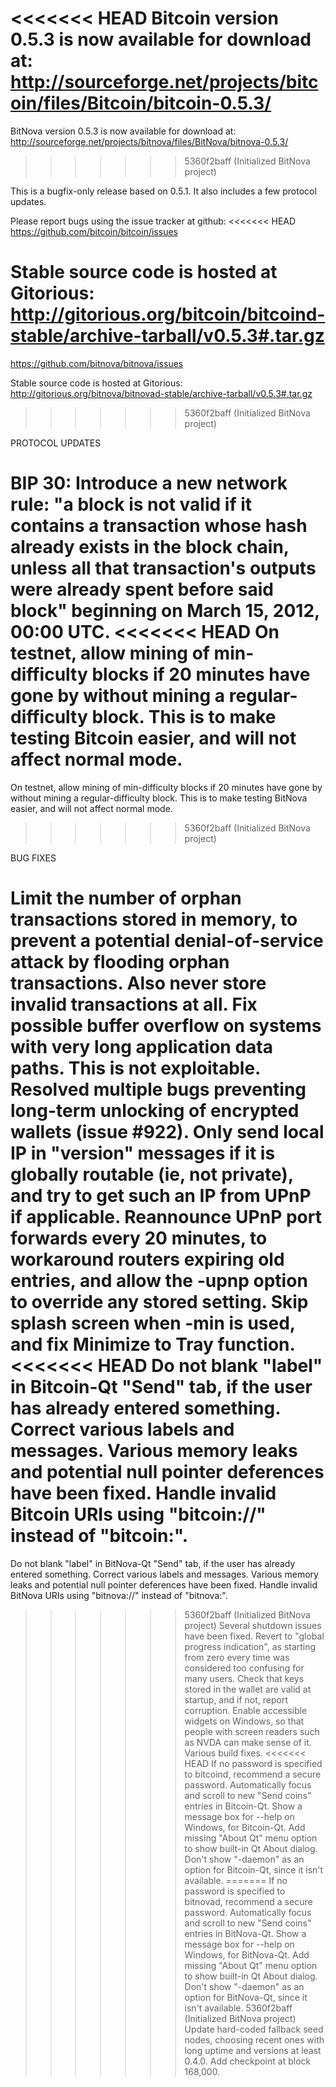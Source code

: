 <<<<<<< HEAD
Bitcoin version 0.5.3 is now available for download at:
http://sourceforge.net/projects/bitcoin/files/Bitcoin/bitcoin-0.5.3/
=======
BitNova version 0.5.3 is now available for download at:
http://sourceforge.net/projects/bitnova/files/BitNova/bitnova-0.5.3/
>>>>>>> 5360f2baff (Initialized BitNova project)

This is a bugfix-only release based on 0.5.1.
It also includes a few protocol updates.

Please report bugs using the issue tracker at github:
<<<<<<< HEAD
https://github.com/bitcoin/bitcoin/issues

Stable source code is hosted at Gitorious:
http://gitorious.org/bitcoin/bitcoind-stable/archive-tarball/v0.5.3#.tar.gz
=======
https://github.com/bitnova/bitnova/issues

Stable source code is hosted at Gitorious:
http://gitorious.org/bitnova/bitnovad-stable/archive-tarball/v0.5.3#.tar.gz
>>>>>>> 5360f2baff (Initialized BitNova project)

PROTOCOL UPDATES

BIP 30: Introduce a new network rule: "a block is not valid if it contains a transaction whose hash already exists in the block chain, unless all that transaction's outputs were already spent before said block" beginning on March 15, 2012, 00:00 UTC.
<<<<<<< HEAD
On testnet, allow mining of min-difficulty blocks if 20 minutes have gone by without mining a regular-difficulty block. This is to make testing Bitcoin easier, and will not affect normal mode.
=======
On testnet, allow mining of min-difficulty blocks if 20 minutes have gone by without mining a regular-difficulty block. This is to make testing BitNova easier, and will not affect normal mode.
>>>>>>> 5360f2baff (Initialized BitNova project)

BUG FIXES

Limit the number of orphan transactions stored in memory, to prevent a potential denial-of-service attack by flooding orphan transactions. Also never store invalid transactions at all.
Fix possible buffer overflow on systems with very long application data paths. This is not exploitable.
Resolved multiple bugs preventing long-term unlocking of encrypted wallets
(issue #922).
Only send local IP in "version" messages if it is globally routable (ie, not private), and try to get such an IP from UPnP if applicable.
Reannounce UPnP port forwards every 20 minutes, to workaround routers expiring old entries, and allow the -upnp option to override any stored setting.
Skip splash screen when -min is used, and fix Minimize to Tray function.
<<<<<<< HEAD
Do not blank "label" in Bitcoin-Qt "Send" tab, if the user has already entered something.
Correct various labels and messages.
Various memory leaks and potential null pointer deferences have been fixed.
Handle invalid Bitcoin URIs using "bitcoin://" instead of "bitcoin:".
=======
Do not blank "label" in BitNova-Qt "Send" tab, if the user has already entered something.
Correct various labels and messages.
Various memory leaks and potential null pointer deferences have been fixed.
Handle invalid BitNova URIs using "bitnova://" instead of "bitnova:".
>>>>>>> 5360f2baff (Initialized BitNova project)
Several shutdown issues have been fixed.
Revert to "global progress indication", as starting from zero every time was considered too confusing for many users.
Check that keys stored in the wallet are valid at startup, and if not, report corruption.
Enable accessible widgets on Windows, so that people with screen readers such as NVDA can make sense of it.
Various build fixes.
<<<<<<< HEAD
If no password is specified to bitcoind, recommend a secure password.
Automatically focus and scroll to new "Send coins" entries in Bitcoin-Qt.
Show a message box for --help on Windows, for Bitcoin-Qt.
Add missing "About Qt" menu option to show built-in Qt About dialog.
Don't show "-daemon" as an option for Bitcoin-Qt, since it isn't available.
=======
If no password is specified to bitnovad, recommend a secure password.
Automatically focus and scroll to new "Send coins" entries in BitNova-Qt.
Show a message box for --help on Windows, for BitNova-Qt.
Add missing "About Qt" menu option to show built-in Qt About dialog.
Don't show "-daemon" as an option for BitNova-Qt, since it isn't available.
>>>>>>> 5360f2baff (Initialized BitNova project)
Update hard-coded fallback seed nodes, choosing recent ones with long uptime and versions at least 0.4.0.
Add checkpoint at block 168,000.
